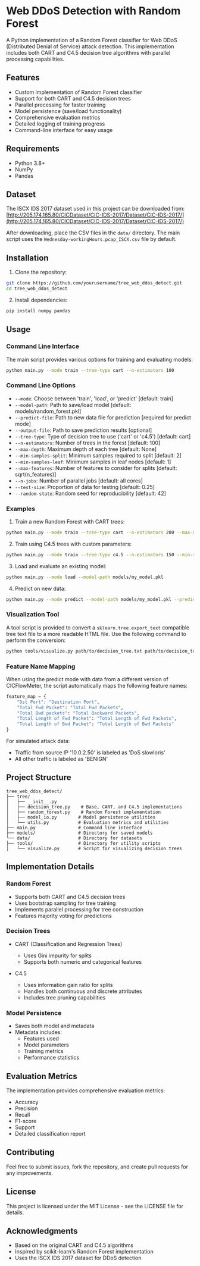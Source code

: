 # Web DDoS Detection with Random Forest

A Python implementation of a Random Forest classifier for Web DDoS (Distributed Denial of Service) attack detection. This implementation includes both CART and C4.5 decision tree algorithms with parallel processing capabilities.

## Features

- Custom implementation of Random Forest classifier
- Support for both CART and C4.5 decision trees
- Parallel processing for faster training
- Model persistence (save/load functionality)
- Comprehensive evaluation metrics
- Detailed logging of training progress
- Command-line interface for easy usage

## Requirements

- Python 3.8+
- NumPy
- Pandas

## Dataset

The ISCX IDS 2017 dataset used in this project can be downloaded from:
[http://205.174.165.80/CICDataset/CIC-IDS-2017/Dataset/CIC-IDS-2017/](http://205.174.165.80/CICDataset/CIC-IDS-2017/Dataset/CIC-IDS-2017/)

After downloading, place the CSV files in the `data/` directory. The main script uses the `Wednesday-workingHours.pcap_ISCX.csv` file by default.

## Installation

1. Clone the repository:
```bash
git clone https://github.com/yourusername/tree_web_ddos_detect.git
cd tree_web_ddos_detect
```

2. Install dependencies:
```bash
pip install numpy pandas
```

## Usage

### Command Line Interface

The main script provides various options for training and evaluating models:

```bash
python main.py --mode train --tree-type cart --n-estimators 100
```

### Command Line Options

- `--mode`: Choose between 'train', 'load', or 'predict' [default: train]
- `--model-path`: Path to save/load model [default: models/random_forest.pkl]
- `--predict-file`: Path to new data file for prediction [required for predict mode]
- `--output-file`: Path to save prediction results [optional]
- `--tree-type`: Type of decision tree to use ('cart' or 'c4.5') [default: cart]
- `--n-estimators`: Number of trees in the forest [default: 100]
- `--max-depth`: Maximum depth of each tree [default: None]
- `--min-samples-split`: Minimum samples required to split [default: 2]
- `--min-samples-leaf`: Minimum samples in leaf nodes [default: 1]
- `--max-features`: Number of features to consider for splits [default: sqrt(n_features)]
- `--n-jobs`: Number of parallel jobs [default: all cores]
- `--test-size`: Proportion of data for testing [default: 0.25]
- `--random-state`: Random seed for reproducibility [default: 42]

### Examples

1. Train a new Random Forest with CART trees:
```bash
python main.py --mode train --tree-type cart --n-estimators 200 --max-depth 15
```

2. Train using C4.5 trees with custom parameters:
```bash
python main.py --mode train --tree-type c4.5 --n-estimators 150 --min-samples-split 5
```

3. Load and evaluate an existing model:
```bash
python main.py --mode load --model-path models/my_model.pkl
```

4. Predict on new data:
```bash
python main.py --mode predict --model-path models/my_model.pkl --predict-file data/capture.pcap_Flow.csv --output-file results/predictions.csv
```

### Visualization Tool

A tool script is provided to convert a `sklearn.tree.export_text` compatible tree text file to a more readable HTML file. Use the following command to perform the conversion:

```bash
python tools/visualize.py path/to/decision_tree.txt path/to/decision_tree.html
```

### Feature Name Mapping

When using the predict mode with data from a different version of CICFlowMeter, the script automatically maps the following feature names:
```python
feature_map = {
    "Dst Port": "Destination Port",
    "Total Fwd Packet": "Total Fwd Packets",
    "Total Bwd packets": "Total Backward Packets",
    "Total Length of Fwd Packet": "Total Length of Fwd Packets",
    "Total Length of Bwd Packet": "Total Length of Bwd Packets"
}
```

For simulated attack data:
- Traffic from source IP '10.0.2.50' is labeled as 'DoS slowloris'
- All other traffic is labeled as 'BENIGN'

## Project Structure

```
tree_web_ddos_detect/
├── tree/
│   ├── __init__.py
│   ├── decision_tree.py    # Base, CART, and C4.5 implementations
│   ├── random_forest.py    # Random Forest implementation
│   ├── model_io.py        # Model persistence utilities
│   └── utils.py           # Evaluation metrics and utilities
├── main.py                # Command line interface
├── models/                # Directory for saved models
└── data/                  # Directory for datasets
├── tools/                 # Directory for utility scripts
│   └── visualize.py       # Script for visualizing decision trees
```

## Implementation Details

### Random Forest
- Supports both CART and C4.5 decision trees
- Uses bootstrap sampling for tree training
- Implements parallel processing for tree construction
- Features majority voting for predictions

### Decision Trees
- CART (Classification and Regression Trees)
  - Uses Gini impurity for splits
  - Supports both numeric and categorical features
  
- C4.5
  - Uses information gain ratio for splits
  - Handles both continuous and discrete attributes
  - Includes tree pruning capabilities

### Model Persistence
- Saves both model and metadata
- Metadata includes:
  - Features used
  - Model parameters
  - Training metrics
  - Performance statistics

## Evaluation Metrics

The implementation provides comprehensive evaluation metrics:
- Accuracy
- Precision
- Recall
- F1-score
- Support
- Detailed classification report

## Contributing

Feel free to submit issues, fork the repository, and create pull requests for any improvements.

## License

This project is licensed under the MIT License - see the LICENSE file for details.

## Acknowledgments

- Based on the original CART and C4.5 algorithms
- Inspired by scikit-learn's Random Forest implementation
- Uses the ISCX IDS 2017 dataset for DDoS detection 